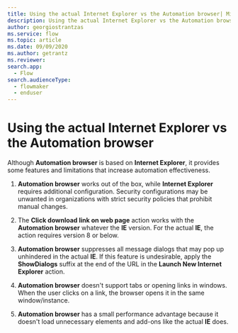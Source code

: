 ```yaml
---
title: Using the actual Internet Explorer vs the Automation browser| Microsoft Docs
description: Using the actual Internet Explorer vs the Automation browser
author: georgiostrantzas
ms.service: flow
ms.topic: article
ms.date: 09/09/2020
ms.author: getrantz
ms.reviewer:
search.app: 
  - Flow
search.audienceType: 
  - flowmaker
  - enduser
---
```


# Using the actual Internet Explorer vs the Automation browser

Although **Automation browser** is based on **Internet Explorer**, it provides some features and limitations that increase automation effectiveness.

1. **Automation browser** works out of the box, while **Internet Explorer** requires additional configuration. Security configurations may be unwanted in organizations with strict security policies that prohibit manual changes. 

1. The **Click download link on web page** action works with the **Automation browser** whatever the **IE** version. For the actual **IE**, the action requires version 8 or below.

1. **Automation browser** suppresses all message dialogs that may pop up unhindered in the actual **IE**. If this feature is undesirable, apply the **ShowDialogs** suffix at the end of the URL in the **Launch New Internet Explorer** action.

1. **Automation browser** doesn't support tabs or opening links in windows. When the user clicks on a link, the browser opens it in the same window/instance.

1. **Automation browser** has a small performance advantage because it doesn't load unnecessary elements and add-ons like the actual **IE** does.